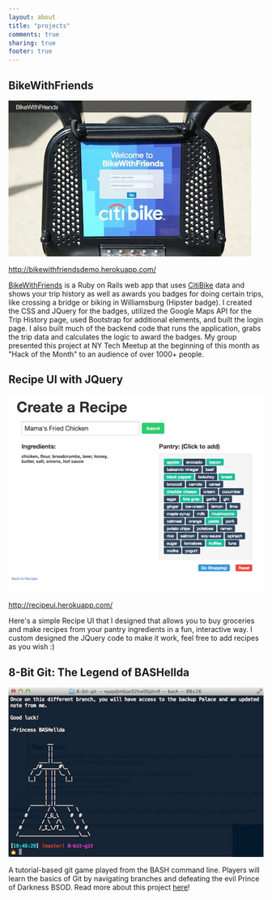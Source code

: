 ```yaml
---
layout: about
title: "projects"
comments: true
sharing: true
footer: true
---
```


## BikeWithFriends

![BikeWithFriends](/images/2013/bwf-login3.jpg)

http://bikewithfriendsdemo.herokuapp.com/

[BikeWithFriends](http://bikewithfriendsdemo.herokuapp.com/) is a Ruby on Rails web app that uses [CitiBike](http://citibikenyc.com/) data and shows your trip history as well as awards you badges for doing certain trips, like crossing a bridge or biking in Williamsburg (Hipster badge). I created the CSS and JQuery for the badges, utilized the Google Maps API for the Trip History page, used Bootstrap for additional elements, and built the login page. I also built much of the backend code that runs the application, grabs the trip data and calculates the logic to award the badges. My group presented this project at NY Tech Meetup at the beginning of this month as "Hack of the Month" to an audience of over 1000+ people.

## Recipe UI with JQuery

![RecipeUI](/images/2013/create_recipe2.png)


http://recipeui.herokuapp.com/

Here's a simple Recipe UI that I designed that allows you to buy groceries and make recipes from your pantry ingredients in a fun, interactive way. I custom designed the JQuery code to make it work, feel free to add recipes as you wish :)

## 8-Bit Git: The Legend of BASHellda

![LOB](/images/2013/BASHellda.png)

A tutorial-based git game played from the BASH command line. Players will learn the basics of Git by navigating branches and defeating the evil Prince of Darkness BSOD. Read more about this project [here](http://localhost:4000/blog/2013/06/12/8-bit-git-the-challenges-of-creating-a-git-based-game/)!